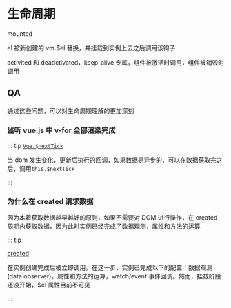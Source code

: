 # 生命周期

mounted

el 被新创建的 vm.\$el 替换，并挂载到实例上去之后调用该钩子

activited 和 deadctivated，keep-alive 专属，组件被激活时调用，组件被销毁时调用

## QA

通过这些问题，可以对生命周期理解的更加深刻

### 监听 vue.js 中 v-for 全部渲染完成

::: tip
[`Vue.$nextTick`](https://vuejs.org/v2/api/?#vm-nextTick)

当 dom 发生变化，更新后执行的回调，如果数据是异步的，可以在数据获取完之后，调用`this.$nextTick`

:::

### 为什么在 created 请求数据

因为本着获取数据越早越好的原则，如果不需要对 DOM 进行操作，在 created 周期内获取数据，因为此时实例已经完成了数据观测，属性和方法的运算

::: tip

[created](https://vuejs.org/v2/api/#created)

在实例创建完成后被立即调用。在这一步，实例已完成以下的配置：数据观测 (data observer)，属性和方法的运算，watch/event 事件回调。然而，挂载阶段还没开始，\$el 属性目前不可见

:::
